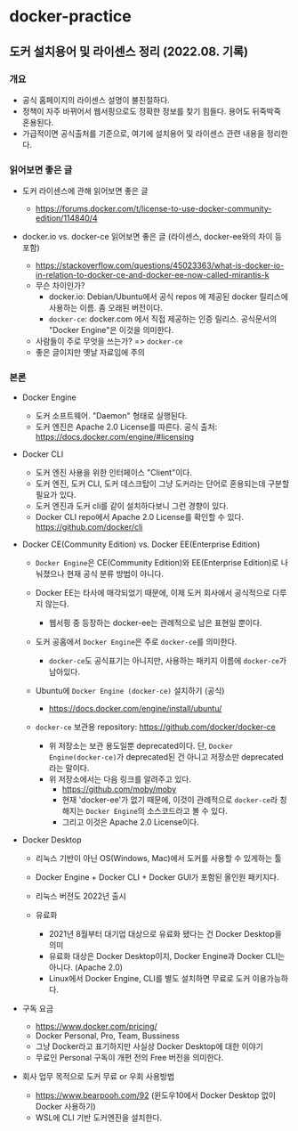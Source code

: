 # docker-practice


## 도커 설치용어 및 라이센스 정리 (2022.08. 기록)

### 개요
- 공식 홈페이지의 라이센스 설명이 불친절하다.
- 정책이 자주 바뀌어서 웹서핑으로도 정확한 정보를 찾기 힘들다. 용어도 뒤죽박죽 혼용된다.
- 가급적이면 공식출처를 기준으로, 여기에 설치용어 및 라이센스 관련 내용을 정리한다.

### 읽어보면 좋은 글
- 도커 라이센스에 관해 읽어보면 좋은 글
	- https://forums.docker.com/t/license-to-use-docker-community-edition/114840/4
	
- docker.io vs. docker-ce 읽어보면 좋은 글 (라이센스, docker-ee와의 차이 등 포함)
	- https://stackoverflow.com/questions/45023363/what-is-docker-io-in-relation-to-docker-ce-and-docker-ee-now-called-mirantis-k
	- 무슨 차이인가?
		- docker.io: Debian/Ubuntu에서 공식 repos 에 제공된 docker 릴리스에 사용하는 이름. 좀 오래된 버전이다.
		- `docker-ce`: docker.com 에서 직접 제공하는 인증 릴리스. 공식문서의 "Docker Engine"은 이것을 의미한다.
	- 사람들이 주로 무엇을 쓰는가? => `docker-ce`
	- 좋은 글이지만 옛날 자료임에 주의
	
### 본론
- Docker Engine
	- 도커 소프트웨어. "Daemon" 형태로 실행된다.
	- 도커 엔진은 Apache 2.0 License를 따른다. 공식 출처: https://docs.docker.com/engine/#licensing

- Docker CLI
	- 도커 엔진 사용을 위한 인터페이스 "Client"이다.
	- 도커 엔진, 도커 CLI, 도커 데스크탑이 그냥 도커라는 단어로 혼용되는데 구분할 필요가 있다.
	- 도커 엔진과 도커 cli를 같이 설치하다보니 그런 경향이 있다.
	- Docker CLI repo에서 Apache 2.0 License를 확인할 수 있다. https://github.com/docker/cli

- Docker CE(Community Edition) vs. Docker EE(Enterprise Edition)
	- `Docker Engine`은 CE(Community Edition)와 EE(Enterprise Edition)로 나눠졌으나 현재 공식 분류 방법이 아니다.
	- Docker EE는 타사에 매각되었기 때문에, 이제 도커 회사에서 공식적으로 다루지 않는다.
		- 웹서핑 중 등장하는 docker-ee는 관례적으로 남은 표현일 뿐이다.
	- 도커 공홈에서 `Docker Engine`은 주로 `docker-ce`를 의미한다.
		- `docker-ce`도 공식표기는 아니지만, 사용하는 패키지 이름에 `docker-ce`가 남아있다.
		
	- Ubuntu에 `Docker Engine (docker-ce)` 설치하기 (공식)
		- https://docs.docker.com/engine/install/ubuntu/
	- `docker-ce` 보관용 repository: https://github.com/docker/docker-ce	
		- 위 저장소는 보관 용도일뿐 deprecated이다. 단, `Docker Engine(docker-ce)`가 deprecated된 건 아니고 저장소만 deprecated라는 말이다.
		- 위 저장소에서는 다음 링크를 알려주고 있다.
			- https://github.com/moby/moby
			- 현재 'docker-ee'가 없기 때문에, 이것이 관례적으로 `docker-ce`라 칭해지는 `Docker Engine`의 소스코드라고 볼 수 있다.
			- 그리고 이것은 Apache 2.0 License이다.

- Docker Desktop
	- 리눅스 기반이 아닌 OS(Windows, Mac)에서 도커를 사용할 수 있게하는 툴
	- Docker Engine + Docker CLI + Docker GUI가 포함된 올인원 패키지다.
	- 리눅스 버전도 2022년 출시
	
	- 유료화
		- 2021년 8월부터 대기업 대상으로 유료화 됐다는 건 Docker Desktop을 의미
		- 유료화 대상은 Docker Desktop이지, Docker Engine과 Docker CLI는 아니다. (Apache 2.0)
		- Linux에서 Docker Engine, CLI를 별도 설치하면 무료로 도커 이용가능하다.
	
- 구독 요금
	- https://www.docker.com/pricing/
	- Docker Personal, Pro, Team, Bussiness
	- 그냥 Docker라고 표기하지만 사실상 Docker Desktop에 대한 이야기
	- 무료인 Personal 구독이 개편 전의 Free 버전을 의미한다.
	
- 회사 업무 목적으로 도커 무료 or 우회 사용방법
	- https://www.bearpooh.com/92 (윈도우10에서 Docker Desktop 없이 Docker 사용하기)
	- WSL에 CLI 기반 도커엔진을 설치한다.
